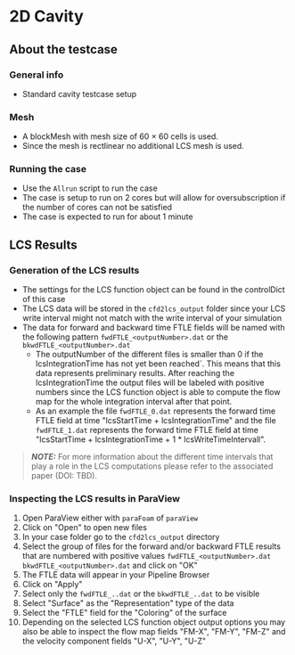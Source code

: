 #  2D Cavity

## About the testcase

### General info
 - Standard cavity testcase setup

### Mesh
 - A blockMesh with mesh size of 60 × 60 cells is used.
 - Since the mesh is rectlinear no additional LCS mesh is used.

### Running the case
 - Use the `Allrun` script to run the case
 - The case is setup to run on 2 cores but will allow for oversubscription if the number of cores can not be satisfied
 - The case is expected to run for about 1 minute


## LCS Results

### Generation of the LCS results
 - The settings for the LCS function object can be found in the controlDict of this case
 - The LCS data will be stored in the `cfd2lcs_output` folder since your LCS write interval might not match with the write interval of your simulation
 - The data for forward and backward time FTLE fields will be named with the following pattern `fwdFTLE_<outputNumber>.dat` or the `bkwdFTLE_<outputNumber>.dat`
    - The outputNumber of the different files is smaller than 0 if the lcsIntegrationTime has not yet been reached´. This means that this data represents preliminary results. After reaching the lcsIntegrationTime the output files will be labeled with positive numbers since the LCS function object is able to compute the flow map for the whole integration interval after that point.
    - As an example the file `fwdFTLE_0.dat` represents the forward time FTLE field at time "lcsStartTime + lcsIntegrationTime" and the file `fwdFTLE_1.dat` represents the forward time FTLE field at time "lcsStartTime + lcsIntegrationTime + 1 * lcsWriteTimeIntervall".

> **_NOTE:_**  For more information about the different time intervals that play a role in the LCS computations please refer to the associated paper (DOI: TBD).


### Inspecting the LCS results in ParaView
1. Open ParaView either with `paraFoam` of `paraView`
2. Click on "Open" to open new files
3. In your case folder go to the `cfd2lcs_output` directory
4. Select the group of files for the forward and/or backward FTLE results that are numbered with positive values `fwdFTLE_<outputNumber>.dat` `bkwdFTLE_<outputNumber>.dat` and click on "OK"
5. The FTLE data will appear in your Pipeline Browser
6. Click on "Apply"
7. Select only the `fwdFTLE_..dat` or the `bkwdFTLE_..dat` to be visible
8. Select "Surface" as the "Representation" type of the data
9. Select the "FTLE" field for the "Coloring" of the surface
10. Depending on the selected LCS function object output options you may also be able to inspect the flow map fields "FM-X", "FM-Y", "FM-Z" and the velocity component fields "U-X", "U-Y", "U-Z"